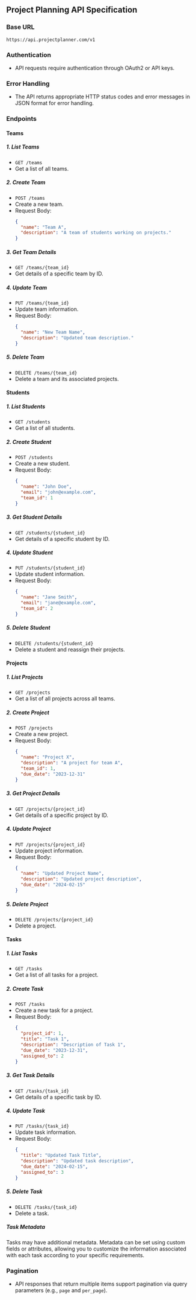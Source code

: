 
## Project Planning API Specification

### Base URL
```
https://api.projectplanner.com/v1
```

### Authentication
- API requests require authentication through OAuth2 or API keys.

### Error Handling
- The API returns appropriate HTTP status codes and error messages in JSON format for error handling.

### Endpoints

#### Teams

##### 1. List Teams
- `GET /teams`
- Get a list of all teams.

##### 2. Create Team
- `POST /teams`
- Create a new team.
- Request Body:
  ```json
  {
    "name": "Team A",
    "description": "A team of students working on projects."
  }
  ```

##### 3. Get Team Details
- `GET /teams/{team_id}`
- Get details of a specific team by ID.

##### 4. Update Team
- `PUT /teams/{team_id}`
- Update team information.
- Request Body:
  ```json
  {
    "name": "New Team Name",
    "description": "Updated team description."
  }
  ```

##### 5. Delete Team
- `DELETE /teams/{team_id}`
- Delete a team and its associated projects.

#### Students

##### 1. List Students
- `GET /students`
- Get a list of all students.

##### 2. Create Student
- `POST /students`
- Create a new student.
- Request Body:
  ```json
  {
    "name": "John Doe",
    "email": "john@example.com",
    "team_id": 1
  }
  ```

##### 3. Get Student Details
- `GET /students/{student_id}`
- Get details of a specific student by ID.

##### 4. Update Student
- `PUT /students/{student_id}`
- Update student information.
- Request Body:
  ```json
  {
    "name": "Jane Smith",
    "email": "jane@example.com",
    "team_id": 2
  }
  ```

##### 5. Delete Student
- `DELETE /students/{student_id}`
- Delete a student and reassign their projects.

#### Projects

##### 1. List Projects
- `GET /projects`
- Get a list of all projects across all teams.

##### 2. Create Project
- `POST /projects`
- Create a new project.
- Request Body:
  ```json
  {
    "name": "Project X",
    "description": "A project for team A",
    "team_id": 1,
    "due_date": "2023-12-31"
  }
  ```

##### 3. Get Project Details
- `GET /projects/{project_id}`
- Get details of a specific project by ID.

##### 4. Update Project
- `PUT /projects/{project_id}`
- Update project information.
- Request Body:
  ```json
  {
    "name": "Updated Project Name",
    "description": "Updated project description",
    "due_date": "2024-02-15"
  }
  ```

##### 5. Delete Project
- `DELETE /projects/{project_id}`
- Delete a project.

#### Tasks

##### 1. List Tasks
- `GET /tasks`
- Get a list of all tasks for a project.

##### 2. Create Task
- `POST /tasks`
- Create a new task for a project.
- Request Body:
  ```json
  {
    "project_id": 1,
    "title": "Task 1",
    "description": "Description of Task 1",
    "due_date": "2023-12-31",
    "assigned_to": 2
  }
  ```

##### 3. Get Task Details
- `GET /tasks/{task_id}`
- Get details of a specific task by ID.

##### 4. Update Task
- `PUT /tasks/{task_id}`
- Update task information.
- Request Body:
  ```json
  {
    "title": "Updated Task Title",
    "description": "Updated task description",
    "due_date": "2024-02-15",
    "assigned_to": 3
  }
  ```

##### 5. Delete Task
- `DELETE /tasks/{task_id}`
- Delete a task.

##### Task Metadata

Tasks may have additional metadata. Metadata can be set using custom fields or attributes, allowing you to customize the information associated with each task according to your specific requirements.

### Pagination
- API responses that return multiple items support pagination via query parameters (e.g., `page` and `per_page`).
